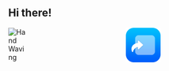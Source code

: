 <h2>Hi there!</h2> <img alt="Hand Waving" src="https://raw.githubusercontent.com/MartinHeinz/MartinHeinz/master/wave.gif" width='40' align="left"/>

<p align="center">
    <img src="https://raw.githubusercontent.com/Bonnie39/TrollApps/main/assets/TrollApps-modified.png" alt="Logo" width="70" height="70"></img>
</p>


